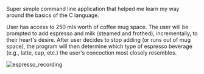 Super simple command line application that helped me learn my way around the basics of the C language.

User has access to 250 mls worth of coffee mug space. The user will be prompted to add espresso and milk (steamed and frothed), incrementally, to their heart's desire. After user decides to stop adding (or runs out of mug space), the program will then determine which type of espresso beverage (e.g., latte, cap, etc.) the user's concoction most closely resembles.

![espresso_recording](https://user-images.githubusercontent.com/42954670/104954168-5ec28800-598d-11eb-9f9b-1d448cfda84b.gif)
